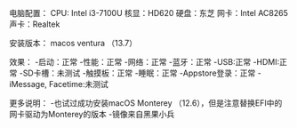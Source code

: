 电脑配置：
CPU: Intel i3-7100U
核显：HD620
硬盘：东芝
网卡：Intel AC8265
声卡：Realtek

安装版本：
macos ventura （13.7）

效果：
-启动：正常
-性能：正常
-网络：正常
-蓝牙：正常
-USB:正常
-HDMI:正常
-SD卡槽：未测试
-触摸板：正常
-睡眠：正常
-Appstore登录：正常
-iMessage, Facetime:未测试

更多说明：
-也试过成功安装macOS Monterey （12.6），但是注意替换EFI中的网卡驱动为Monterey的版本
-镜像来自黑果小兵
